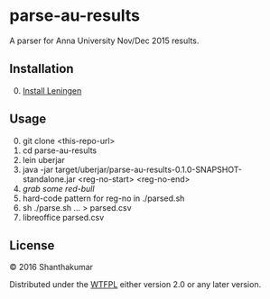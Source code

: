 # parse-au-results

A parser for Anna University Nov/Dec 2015 results.

## Installation

0. [Install Leningen](http://leiningen.org/)

## Usage

0. git clone \<this-repo-url\>
1. cd parse-au-results
3. lein uberjar
4. java -jar target/uberjar/parse-au-results-0.1.0-SNAPSHOT-standalone.jar \<reg-no-start\> \<reg-no-end\>
5. *grab some red-bull*
6. hard-code pattern for reg-no in ./parsed.sh
7. sh ./parse.sh <SUB-CODE1> <SUB-CODE2> ... <SUB-CODEN> > parsed.csv
8. libreoffice parsed.csv

## License

© 2016 Shanthakumar

Distributed under the [WTFPL](http://www.wtfpl.net/txt/copying/)
either version 2.0 or any later version.
